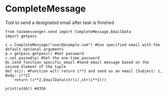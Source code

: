 # CompleteMessage

Tool to send a designated email after task is finished

    from taskmessenger.send import CompleteMessage,EmailData
    import getpass

    c = CompleteMessage("user@example.com") #Use specified email with the default optional arguments
    p = getpass.getpass() #Get password
    c.set_passwd(p) #Set the one-time password 
    @c.send_function_specific_email #Send email message based on the second element of the tuple
    def a(i): #Function will return i**2 and send as an email [Subject: i, Body: i**2]
        return (i**2,EmailData(str(i),str(i**2))) 

    print(a(66)) #4356


